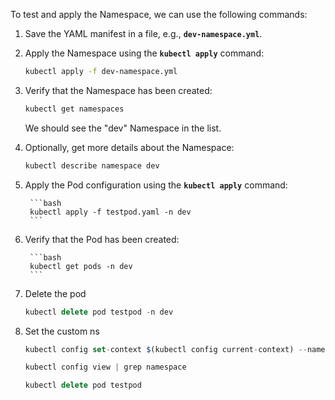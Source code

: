 To test and apply the Namespace, we can use the following commands:

1. Save the YAML manifest in a file, e.g., **`dev-namespace.yml`**.
2. Apply the Namespace using the **`kubectl apply`** command:
    
    ```bash
    kubectl apply -f dev-namespace.yml
    ```
    
3. Verify that the Namespace has been created:
    
    ```bash
    kubectl get namespaces
    ```
    
    We should see the "dev" Namespace in the list.
    
4. Optionally, get more details about the Namespace:
    
    ```bash
    kubectl describe namespace dev
    ```
    
5. Apply the Pod configuration using the **`kubectl apply`** command:
        
        ```bash
        kubectl apply -f testpod.yaml -n dev
        ```
        
6. Verify that the Pod has been created:
        
        ```bash
        kubectl get pods -n dev
        ```
        
7. Delete the pod 
    
    ```jsx
    kubectl delete pod testpod -n dev
    ```
    
8. Set the custom ns 
    
    ```jsx
    kubectl config set-context $(kubectl config current-context) --namespace=dev
    ```
    
    ```jsx
    kubectl config view | grep namespace
    ```
    
    ```jsx
    kubectl delete pod testpod
    ```